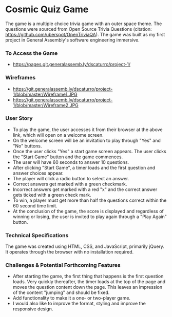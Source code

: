 # Cosmic Quiz Game
The game is a multiple choice trivia game with an outer space theme. The questions were sourced from Open Source Trivia Questions (citation: https://github.com/uberspot/OpenTriviaQA). The game was built as my first project in General Assembly's software engineering immersive. 

### To Access the Game
  * https://pages.git.generalassemb.ly/dscaturro/project-1/
  
### Wireframes
  * https://git.generalassemb.ly/dscaturro/project-1/blob/master/Wireframe1.JPG
  * https://git.generalassemb.ly/dscaturro/project-1/blob/master/Wireframe2.JPG
  
### User Story
 * To play the game, the user accesses it from their browser at the above link, which will open on a welcome screen.
 * On the welcome screen will be an invitation to play through "Yes" and "No" buttons.
 * Once the user clicks "Yes" a start game screen appears. The user clicks the "Start Game" button and the game commences.
 * The user will have 60 seconds to answer 10 questions.
 * After clicking "Start Game", a timer loads and the first question and answer choices appear.
 * The player will click a radio button to select an answer.
 * Correct answers get marked with a green checkmark.
 * Incorrect answers get marked with a red "x" and the correct answer gets ticked with a green check mark. 
 * To win, a player must get more than half the questions correct within the 60 second time limit. 
 * At the conclusion of the game, the score is displayed and regardless of winning or losing, the user is invited to play   again through a "Play Again" button.

### Technical Specifications
The game was created using HTML, CSS, and JavaScript, primarily jQuery. It operates through the browser with no installation required.

### Challenges & Potential Forthcoming Features
 * After starting the game, the first thing that happens is the first question loads. Very quickly thereafter, the timer loads at the top of the page and moves the question content down the page. This leaves an impression of the content "jumping" and should be fixed. 
 * Add functionality to make it a one- or two-player game. 
 * I would also like to improve the format, styling and improve the responsive design.
